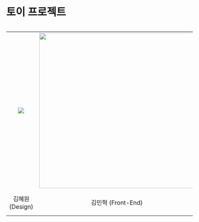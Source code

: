 # 토이 프로젝트

<table align="left">
  <tr>
    <td align="center"><a href=""><img src= width=420"/></td>
    <td align="center"><a href="https://github.com/jaqwe2301"><img src=https://avatars.githubusercontent.com/u/42240254?v=4 width=420/></td>
    <td align="center"><a href="https://github.com/jinyunnam1943"><img src=https://avatars.githubusercontent.com/u/132261348?v=4"/></td>
    <td align="center"><a href="https://github.com/Yoonjit"><img src=https://avatars.githubusercontent.com/u/71868045?v=4 width=420/></td>
    <td align="center"><a href="https://github.com/eoieiie"><img src=https://avatars.githubusercontent.com/u/132263583?v=4 width=420"/></td>
    <td align="center"><a href="https://github.com/nueog2"><img src=https://avatars.githubusercontent.com/u/132263414?v=4 width=420"/></td>
  </tr>
  <tr>
    <td align="center">김혜원 (Design)</td>
    <td align="center">김민혁 (Front-End)</td>
    <td align="center">남윤진 (Front-End)</td>
    <td align="center">윤지수 (Front-End)</td>
    <td align="center">황병주 (Front-End)</td>
    <td align="center">전고은 (Back-End)</td>
  </tr>
</table>

